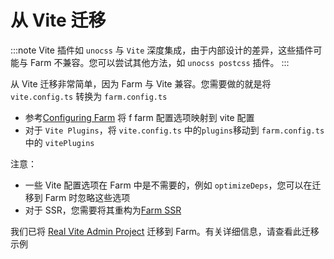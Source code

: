 # 从 Vite 迁移

:::note
Vite 插件如 `unocss` 与 `Vite` 深度集成，由于内部设计的差异，这些插件可能与 Farm 不兼容。您可以尝试其他方法，如 `unocss postcss` 插件。
:::

从 Vite 迁移非常简单，因为 Farm 与 Vite 兼容。您需要做的就是将 `vite.config.ts` 转换为 `farm.config.ts`

- 参考[Configuring Farm](/zh/docs/config/configuring-farm) 将 f farm 配置选项映射到 vite 配置
- 对于 `Vite Plugins`，将 `vite.config.ts` 中的`plugins`移动到 `farm.config.ts` 中的 `vitePlugins`

注意：

- 一些 Vite 配置选项在 Farm 中是不需要的，例如 `optimizeDeps`，您可以在迁移到 Farm 时忽略这些选项
- 对于 SSR，您需要将其重构为[Farm SSR](/zh/docs/advanced/ssr)

我们已将 [Real Vite Admin Project](https://github.com/farm-fe/farm-soybean-admin) 迁移到 Farm。有关详细信息，请查看此迁移示例
